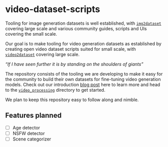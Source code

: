 # video-dataset-scripts

Tooling for image generation datasets is well established, with [`img2dataset`](https://github.com/rom1504/img2dataset) covering large scale and various community guides, scripts and UIs covering the small scale.

Our goal is to make tooling for video generation datasets as established by creating open video dataset scripts suited for small scale, with [`video2dataset`](https://github.com/iejMac/video2dataset) covering large scale.

*“If I have seen further it is by standing on the shoulders of giants”*

The repository consists of the tooling we are developing to make it easy for the community to build their own datasets for fine-tuning video generation models. Check out our introduction [blog post](https://github.com/huggingface/blog/pull/2631/) here to learn more and head to the [`video_processing`](./video_processing) directory to get started.

We plan to keep this repository easy to follow along and nimble. 

## Features planned

- [ ] Age detector
- [ ] NSFW detector
- [ ] Scene categorizer
